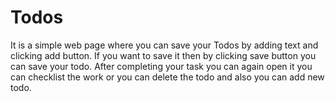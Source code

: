 # Todos
It is a simple web page where you can save your Todos by adding text and clicking add button. If you want to save it then by clicking save button you can save your todo.
After completing your task you can again open it you can checklist the work or you can delete the todo and also you can add new todo.
